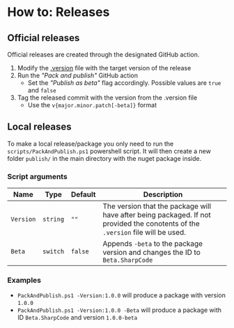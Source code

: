 # How to: Releases

## Official releases

Official releases are created through the designated GitHub action.

1. Modify the [.version](../.version) file with the target version of the release
2. Run the _"Pack and publish"_ GitHub action
   - Set the _"Publish as beta"_ flag accordingly. Possible values are `true` and `false`
3. Tag the released commit with the version from the .version file
   - Use the `v{major.minor.patch[-beta]}` format

## Local releases

To make a local release/package you only need to run the `scripts/PackAndPublish.ps1` powershell script. It will then
create a new folder `publish/` in the main directory with the nuget package inside.

### Script arguments

| Name | Type |Default | Description |
| ---- | ---- | -------- | ----------- |
| `Version` | `string` | `""` | The version that the package will have after being packaged. If not provided the conotents of the `.version` file will be used. |
| `Beta` | `switch` | `false` | Appends `-beta` to the package version and changes the ID to `Beta.SharpCode` |

### Examples
- `PackAndPublish.ps1 -Version:1.0.0` will produce a package with version `1.0.0`
- `PackAndPublish.ps1 -Version:1.0.0 -Beta` will produce a package with ID `Beta.SharpCode` and version `1.0.0-beta`